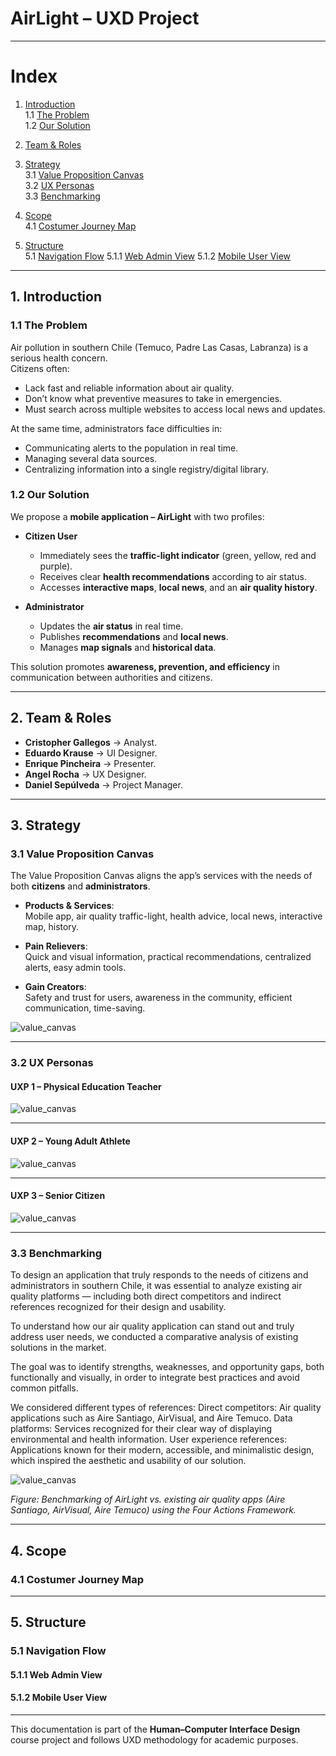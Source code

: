 # AirLight – UXD Project  

---

# Index

1. [Introduction](#1-introduction)  
   1.1 [The Problem](#11-the-problem)  
   1.2 [Our Solution](#12-our-solution)  

2. [Team & Roles](#2-team--roles)  

3. [Strategy](#3-strategy)  
   3.1 [Value Proposition Canvas](#31-value-proposition-canvas)  
   3.2 [UX Personas](#32-ux-personas)  
   3.3 [Benchmarking](#33-benchmarking)

4. [Scope](#4-scope)  
   4.1 [Costumer Journey Map](#41-costumer-journey-map)

5. [Structure](#4-structure)  
   5.1 [Navigation Flow](#51-navigation-flow)
   5.1.1 [Web Admin View](#511-web-admin-view)
   5.1.2 [Mobile User View](#512-mobile-user-view) 



---

## 1. Introduction  

### 1.1 The Problem  
Air pollution in southern Chile (Temuco, Padre Las Casas, Labranza) is a serious health concern.  
Citizens often:  
- Lack fast and reliable information about air quality.  
- Don’t know what preventive measures to take in emergencies.  
- Must search across multiple websites to access local news and updates.  

At the same time, administrators face difficulties in:  
- Communicating alerts to the population in real time.  
- Managing several data sources.  
- Centralizing information into a single registry/digital library.  

### 1.2 Our Solution  
We propose a **mobile application – AirLight** with two profiles:  

- **Citizen User**  
  - Immediately sees the **traffic-light indicator** (green, yellow, red and purple).  
  - Receives clear **health recommendations** according to air status.  
  - Accesses **interactive maps**, **local news**, and an **air quality history**.  

- **Administrator**  
  - Updates the **air status** in real time.  
  - Publishes **recommendations** and **local news**.  
  - Manages **map signals** and **historical data**.  

This solution promotes **awareness, prevention, and efficiency** in communication between authorities and citizens.  

---

## 2. Team & Roles  

- **Cristopher Gallegos** → Analyst.  
- **Eduardo Krause** → UI Designer.  
- **Enrique Pincheira** → Presenter.
- **Angel Rocha** → UX Designer.
- **Daniel Sepúlveda** → Project Manager.  

---

## 3. Strategy  

### 3.1 Value Proposition Canvas  
The Value Proposition Canvas aligns the app’s services with the needs of both **citizens** and **administrators**.  

- **Products & Services**:  
  Mobile app, air quality traffic-light, health advice, local news, interactive map, history.  

- **Pain Relievers**:  
  Quick and visual information, practical recommendations, centralized alerts, easy admin tools.  

- **Gain Creators**:  
  Safety and trust for users, awareness in the community, efficient communication, time-saving.  

![value_canvas](./01-context/Value_Proposition.png)

---

### 3.2 UX Personas  

#### UXP 1 – Physical Education Teacher
![value_canvas](./01-context/Carlos.png)

---

#### UXP 2 – Young Adult Athlete
![value_canvas](./01-context/Daniela.png)  

---

#### UXP 3 – Senior Citizen
![value_canvas](./01-context/Jorge.png)  
  
---

### 3.3 Benchmarking

To design an application that truly responds to the needs of citizens and administrators in southern Chile, it was essential to analyze existing air quality platforms — including both direct competitors and indirect references recognized for their design and usability.  

To understand how our air quality application can stand out and truly address user needs, we conducted a comparative analysis of existing solutions in the market.

The goal was to identify strengths, weaknesses, and opportunity gaps, both functionally and visually, in order to integrate best practices and avoid common pitfalls.

We considered different types of references:
Direct competitors: Air quality applications such as Aire Santiago, AirVisual, and Aire Temuco.
Data platforms: Services recognized for their clear way of displaying environmental and health information.
User experience references: Applications known for their modern, accessible, and minimalistic design, which inspired the aesthetic and usability of our solution.

![value_canvas](./01-context/Benchmark.png)

*Figure: Benchmarking of AirLight vs. existing air quality apps (Aire Santiago, AirVisual, Aire Temuco) using the Four Actions Framework.*  

---

## 4. Scope

### 4.1 Costumer Journey Map

---

## 5. Structure

### 5.1 Navigation Flow

#### 5.1.1 Web Admin View

#### 5.1.2 Mobile User View

---

This documentation is part of the **Human–Computer Interface Design** course project and follows UXD methodology for academic purposes.  
